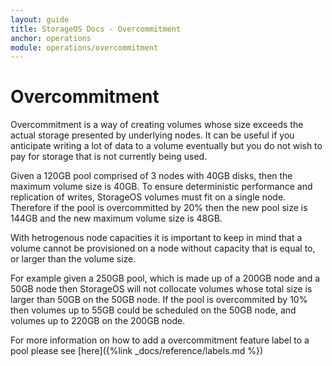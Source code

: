 ```yaml
---
layout: guide
title: StorageOS Docs - Overcommitment
anchor: operations
module: operations/overcommitment
---
```


# Overcommitment

Overcommitment is a way of creating volumes whose size exceeds the actual
storage presented by underlying nodes. It can be useful if you anticipate
writing a lot of data to a volume eventually but you do not wish to pay for
storage that is not currently being used.

Given a 120GB pool comprised of 3 nodes with 40GB disks, then the maximum
volume size is 40GB. To ensure deterministic performance and replication of writes,
StorageOS volumes must fit on a single node. Therefore if the pool
is overcommitted by 20% then the new pool size is 144GB and the new maximum
volume size is 48GB.

With hetrogenous node capacities it is important to keep in mind that a
volume cannot be provisioned on a node without capacity that is equal
to, or larger than the volume size.

For example given a 250GB pool, which is made up of a 200GB node and a
50GB node then StorageOS will not collocate volumes whose total size is larger
than 50GB on the 50GB node. If the pool is overcommited by 10% then volumes up
to 55GB could be scheduled on the 50GB node, and volumes up to 220GB on the 200GB
node.

For more information on how to add a overcommitment feature label to a pool
please see [here]({%link _docs/reference/labels.md %})
